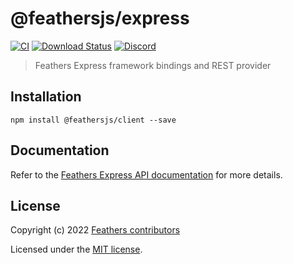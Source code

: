 # @feathersjs/express

[![CI](https://github.com/feathersjs/feathers/workflows/CI/badge.svg)](https://github.com/feathersjs/feathers/actions?query=workflow%3ACI)
[![Download Status](https://img.shields.io/npm/dm/@feathersjs/express.svg?style=flat-square)](https://www.npmjs.com/package/@feathersjs/express)
[![Discord](https://badgen.net/badge/icon/discord?icon=discord&label)](https://discord.gg/qa8kez8QBx)

> Feathers Express framework bindings and REST provider

## Installation

```
npm install @feathersjs/client --save
```

## Documentation

Refer to the [Feathers Express API documentation](https://docs.feathersjs.com/api/express.html) for more details.

## License

Copyright (c) 2022 [Feathers contributors](https://github.com/feathersjs/feathers/graphs/contributors)

Licensed under the [MIT license](LICENSE).
